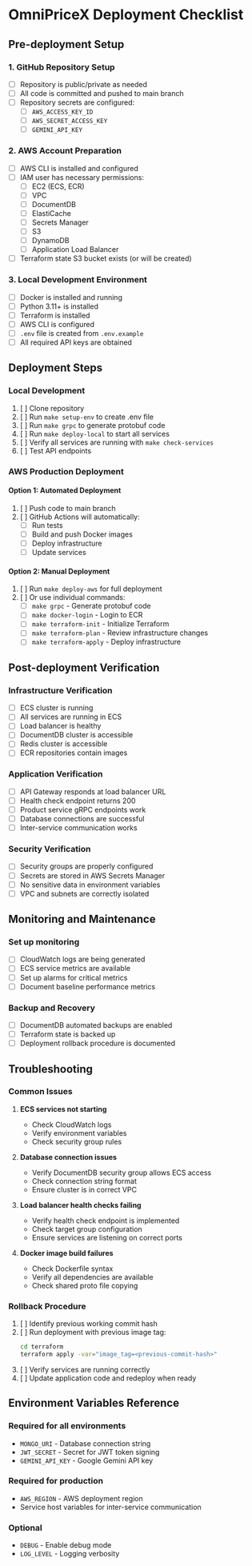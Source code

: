 # OmniPriceX Deployment Checklist

## Pre-deployment Setup

### 1. GitHub Repository Setup
- [ ] Repository is public/private as needed
- [ ] All code is committed and pushed to main branch
- [ ] Repository secrets are configured:
  - [ ] `AWS_ACCESS_KEY_ID`
  - [ ] `AWS_SECRET_ACCESS_KEY` 
  - [ ] `GEMINI_API_KEY`

### 2. AWS Account Preparation
- [ ] AWS CLI is installed and configured
- [ ] IAM user has necessary permissions:
  - [ ] EC2 (ECS, ECR)
  - [ ] VPC
  - [ ] DocumentDB
  - [ ] ElastiCache
  - [ ] Secrets Manager
  - [ ] S3
  - [ ] DynamoDB
  - [ ] Application Load Balancer
- [ ] Terraform state S3 bucket exists (or will be created)

### 3. Local Development Environment
- [ ] Docker is installed and running
- [ ] Python 3.11+ is installed
- [ ] Terraform is installed
- [ ] AWS CLI is configured
- [ ] `.env` file is created from `.env.example`
- [ ] All required API keys are obtained

## Deployment Steps

### Local Development
1. [ ] Clone repository
2. [ ] Run `make setup-env` to create .env file
3. [ ] Run `make grpc` to generate protobuf code
4. [ ] Run `make deploy-local` to start all services
5. [ ] Verify all services are running with `make check-services`
6. [ ] Test API endpoints

### AWS Production Deployment

#### Option 1: Automated Deployment
1. [ ] Push code to main branch
2. [ ] GitHub Actions will automatically:
   - [ ] Run tests
   - [ ] Build and push Docker images
   - [ ] Deploy infrastructure
   - [ ] Update services

#### Option 2: Manual Deployment
1. [ ] Run `make deploy-aws` for full deployment
2. [ ] Or use individual commands:
   - [ ] `make grpc` - Generate protobuf code
   - [ ] `make docker-login` - Login to ECR
   - [ ] `make terraform-init` - Initialize Terraform
   - [ ] `make terraform-plan` - Review infrastructure changes
   - [ ] `make terraform-apply` - Deploy infrastructure

## Post-deployment Verification

### Infrastructure Verification
- [ ] ECS cluster is running
- [ ] All services are running in ECS
- [ ] Load balancer is healthy
- [ ] DocumentDB cluster is accessible
- [ ] Redis cluster is accessible
- [ ] ECR repositories contain images

### Application Verification
- [ ] API Gateway responds at load balancer URL
- [ ] Health check endpoint returns 200
- [ ] Product service gRPC endpoints work
- [ ] Database connections are successful
- [ ] Inter-service communication works

### Security Verification
- [ ] Security groups are properly configured
- [ ] Secrets are stored in AWS Secrets Manager
- [ ] No sensitive data in environment variables
- [ ] VPC and subnets are correctly isolated

## Monitoring and Maintenance

### Set up monitoring
- [ ] CloudWatch logs are being generated
- [ ] ECS service metrics are available
- [ ] Set up alarms for critical metrics
- [ ] Document baseline performance metrics

### Backup and Recovery
- [ ] DocumentDB automated backups are enabled
- [ ] Terraform state is backed up
- [ ] Deployment rollback procedure is documented

## Troubleshooting

### Common Issues
1. **ECS services not starting**
   - Check CloudWatch logs
   - Verify environment variables
   - Check security group rules

2. **Database connection issues**
   - Verify DocumentDB security group allows ECS access
   - Check connection string format
   - Ensure cluster is in correct VPC

3. **Load balancer health checks failing**
   - Verify health check endpoint is implemented
   - Check target group configuration
   - Ensure services are listening on correct ports

4. **Docker image build failures**
   - Check Dockerfile syntax
   - Verify all dependencies are available
   - Check shared proto file copying

### Rollback Procedure
1. [ ] Identify previous working commit hash
2. [ ] Run deployment with previous image tag:
   ```bash
   cd terraform
   terraform apply -var="image_tag=<previous-commit-hash>"
   ```
3. [ ] Verify services are running correctly
4. [ ] Update application code and redeploy when ready

## Environment Variables Reference

### Required for all environments
- `MONGO_URI` - Database connection string
- `JWT_SECRET` - Secret for JWT token signing
- `GEMINI_API_KEY` - Google Gemini API key

### Required for production
- `AWS_REGION` - AWS deployment region
- Service host variables for inter-service communication

### Optional
- `DEBUG` - Enable debug mode
- `LOG_LEVEL` - Logging verbosity
